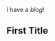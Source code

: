 I have a *blog*!

<!--- Hello and welcome to this blog. Edit the `index.md` file to change this content. All pages on the blog, including this one, use [Markdown](https://guides.github.com/features/mastering-markdown/). You can include images:

![Image of fast.ai logo](images/logo.png)  --> 

## First Title

<!---
And you can include links, like this [link to fast.ai](https://www.fast.ai). Posts will appear after this file. 
--->
